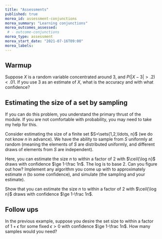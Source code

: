 ```yaml
---
title: "Assessments"
published: true
morea_id: assessment-conjunctions
morea_summary: "Learning conjunctions"
morea_outcomes_assessed:
 # - outcome-conjunctions
morea_type: assessment
morea_start_date: "2021-07-16T09:00"
morea_labels:
---
```


## Warmup

Suppose $X$ is a random variable concentrated around 3, and
$P( |X-3| >.2) < .01$. If you use 3 as an estimate of $X$,
what is the accuracy and with what confidence? 

## Estimating the size of a set by sampling

If you can do this problem, you understand the primary thrust of the
module. If you are not comfortable with probability, you may need to
take my help for this.

Consider estimating the size of a finite set $S=\sets{1,2,\ldots, n}$
(we do not know $n$ in advance). We have the ability to sample from
$S$ uniformly at random (meaning the elements of $S$ are distributed
uniformly, and different draws of elements from $S$ are independent).

Here, you can estimate the size $n$ to within a factor of $2$ with
$\ceil{\log n}$ draws with confidence $\ge 1-\frac 1n$. The log is to
base 2. Can you figure out how? Implement any algorithm you come up
with to approximately estimate $n$ (to some confidence), and simulate
(the sampling and your estimate). 

Show that you can estimate the size $n$ to within a factor of $2$ with
$\ceil{\log n}$ draws with confidence $\ge 1-\frac 1n$.

## Follow ups

In the previous example, suppose you desire the set size to within a
factor of $1+\epsilon$ for some fixed $\epsilon>0$ with confidence
$\ge 1-\frac 1n$. How many samples would you need? 



